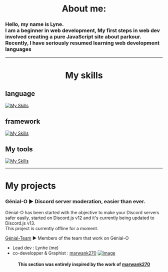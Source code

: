 <h1 align="center">About me: </h1>

<h3> Hello, my name is Lyne. <br/> 
I am a beginner in web development, My first steps in web dev involved creating a pure JavaScript site about parkour.<br/> 
Recently, I have seriously resumed learning web development languages </h3>


<hr/>
<h1 align="center"> My skills </h1>
<h2> language </h2>

[![My Skills](https://skillicons.dev/icons?i=html,css,js&perline=3)](https://skillicons.dev)

<h2> framework </h2>

[![My Skills](https://skillicons.dev/icons?i=nodejs,nuxt,vue,discordjs)](https://skillicons.dev)

<h2>My tools </h2>

[![My Skills](https://skillicons.dev/icons?i=webstorm,mongodb,obsidian)](https://skillicons.dev)

<hr/>
<h1> My projects </h1>

 <h3> Génial-O ► Discord server moderation, easier than ever. </h3> 

Génial-O has been started with the objective to make your Discord servers safer easily, started on Discord.js v12 and it's currently being updated to Discord.js v13. \
This project is currently offline for a moment.

[Génial-Team](https://github.com/Genial-Team) ► Members of the team that work on Génial-O
* Lead dev : Lynhe (me)
* co-developper  & Graphist : [marwank270](https://github.com/marwank270)
  [![Image](https://i.goopics.net/4jweiz.png)](https://goopics.net/i/4jweiz)

<h4 align="center"> This section was entirely inspired by the work of <a href="https://github.com/marwank270">marwank270</a> </h4>
